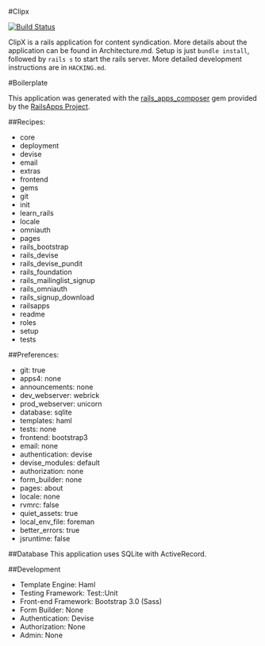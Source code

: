 #Clipx

[![Build Status](https://www.codeship.io/projects/043e24b0-ed41-0131-5536-2e128a408349/status?branch=master)](https://www.codeship.io/projects/26657)

ClipX is a rails application for content syndication. More details about the application can be found in Architecture.md. Setup is just `bundle install`, followed by `rails s` to start the rails server. More detailed development instructions are in `HACKING.md`.

#Boilerplate

This application was generated with the [rails_apps_composer](https://github.com/RailsApps/rails_apps_composer) gem
provided by the [RailsApps Project](http://railsapps.github.io/).

##Recipes:

* core
* deployment
* devise
* email
* extras
* frontend
* gems
* git
* init
* learn_rails
* locale
* omniauth
* pages
* rails_bootstrap
* rails_devise
* rails_devise_pundit
* rails_foundation
* rails_mailinglist_signup
* rails_omniauth
* rails_signup_download
* railsapps
* readme
* roles
* setup
* tests

##Preferences:

* git: true
* apps4: none
* announcements: none
* dev_webserver: webrick
* prod_webserver: unicorn
* database: sqlite
* templates: haml
* tests: none
* frontend: bootstrap3
* email: none
* authentication: devise
* devise_modules: default
* authorization: none
* form_builder: none
* pages: about
* locale: none
* rvmrc: false
* quiet_assets: true
* local_env_file: foreman
* better_errors: true
* jsruntime: false


##Database
This application uses SQLite with ActiveRecord.

##Development
-   Template Engine: Haml
-   Testing Framework: Test::Unit
-   Front-end Framework: Bootstrap 3.0 (Sass)
-   Form Builder: None
-   Authentication: Devise
-   Authorization: None
-   Admin: None
